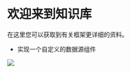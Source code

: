 # 欢迎来到知识库
  在这里您可以获取到有关框架更详细的资料。
- 实现一个自定义的数据源组件
<a hraf="https://github.com/BeardedManZhao/EasterBunny/blob/main/KnowledgeDocument/Implementation%20of%20user-defined%20data%20reading%20component-Chinese.md">
 <img src = "https://user-images.githubusercontent.com/113756063/193167828-65cf7a27-01cb-4d8e-84c0-f1bcb4a070e3.png"></img>
</a>
